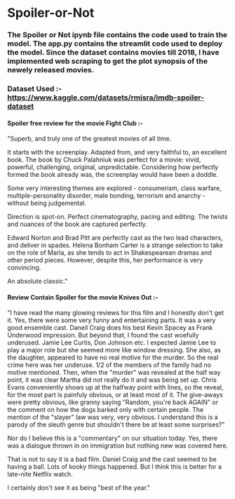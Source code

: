 # Spoiler-or-Not

### The Spoiler or Not ipynb file contains the code used to train the model. The app.py contains the streamlit code used to deploy the model. Since the dataset contains movies till 2018, I have implemented  web scraping to get the plot synopsis of the newely released movies.

### Dataset Used :- https://www.kaggle.com/datasets/rmisra/imdb-spoiler-dataset

#### Spoiler free review for the movie Fight Club :-
"Superb, and truly one of the greatest movies of all time.

It starts with the screenplay. Adapted from, and very faithful to, an excellent book. The book by Chuck Palahniuk was perfect for a movie: vivid, powerful, challenging, original, unpredictable. Considering how perfectly formed the book already was, the screenplay would have been a doddle.

Some very interesting themes are explored - consumerism, class warfare, multiple-personality disorder, male bonding, terrorism and anarchy - without being judgemental.

Direction is spot-on. Perfect cinematography, pacing and editing. The twists and nuances of the book are captured perfectly.

Edward Norton and Brad Pitt are perfectly cast as the two lead characters, and deliver in spades. Helena Bonham Carter is a strange selection to take on the role of Marla, as she tends to act in Shakespearean dramas and other period pieces. However, despite this, her performance is very convincing.

An absolute classic."

#### Review Contain Spoiler for the movie Knives Out :-

"I have read the many glowing reviews for this film and I honestly don't get it. Yes, there were some very funny and entertaining parts. It was a very good ensemble cast. Daneil Craig does his best Kevin Spacey as Frank Underwood impression. But beyond that, I found the cast woefully underused. Jamie Lee Curtis, Don Johnson etc. I expected Jamie Lee to play a major role but she seemed more like window dressing. She also, as the daughter, appeared to have no real motive for the murder. So the real crime here was her underuse. 1/2 of the members of the family had no motive mentioned. Then, when the "murder" was revealed at the half way point, it was clear Martha did not really do it and was being set up. Chris Evans conveniently shows up at the halfway point with lines, so the reveal, for the most part is painfuly obvious, or at least most of it. The give-aways were pretty obvious, like granny saying "Random, you're back AGAIN" or the comment on how the dogs barked only with certain people. The mention of the "slayer" law was very, very obvious. I understand this is a parody of the sleuth genre but shouldn't there be at least some surprises?"

Nor do I believe this is a "commentary" on our situation today. Yes, there was a dialogue thrown in on immigration but nothing new was covered here.

That is not to say it is a bad film. Daniel Craig and the cast seemed to be having a ball. Lots of kooky things happened. But I think this is better for a late-nite Netflix watch.

I certainly don't see it as being "best of the year."
